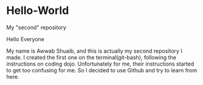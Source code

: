 # Hello-World
My "second" repository

Hello Everyone

My name is Awwab Shuaib, and this is actually my second repository I made.
I created the first one on the terminal(git-bash), following the instructions on coding dojo.
Unfortunately for me, their instructions started to get too confusing for me. So I decided to
use Github and try to learn from here.
